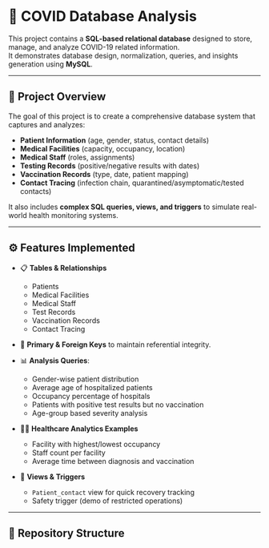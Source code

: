 # 🦠 COVID Database Analysis  

This project contains a **SQL-based relational database** designed to store, manage, and analyze COVID-19 related information.  
It demonstrates database design, normalization, queries, and insights generation using **MySQL**.  

---

## 📌 Project Overview  
The goal of this project is to create a comprehensive database system that captures and analyzes:  
- **Patient Information** (age, gender, status, contact details)  
- **Medical Facilities** (capacity, occupancy, location)  
- **Medical Staff** (roles, assignments)  
- **Testing Records** (positive/negative results with dates)  
- **Vaccination Records** (type, date, patient mapping)  
- **Contact Tracing** (infection chain, quarantined/asymptomatic/tested contacts)  

It also includes **complex SQL queries, views, and triggers** to simulate real-world health monitoring systems.  

---

## ⚙️ Features Implemented  
- 📋 **Tables & Relationships**  
  - Patients  
  - Medical Facilities  
  - Medical Staff  
  - Test Records  
  - Vaccination Records  
  - Contact Tracing  

- 🔑 **Primary & Foreign Keys** to maintain referential integrity.  

- 📊 **Analysis Queries**:  
  - Gender-wise patient distribution  
  - Average age of hospitalized patients  
  - Occupancy percentage of hospitals  
  - Patients with positive test results but no vaccination  
  - Age-group based severity analysis  

- 👩‍⚕️ **Healthcare Analytics Examples**  
  - Facility with highest/lowest occupancy  
  - Staff count per facility  
  - Average time between diagnosis and vaccination  

- 👀 **Views & Triggers**  
  - `Patient_contact` view for quick recovery tracking  
  - Safety trigger (demo of restricted operations)  

---

## 📂 Repository Structure  
